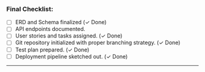 

### **Final Checklist:**
- [ ] ERD and Schema finalized (✓ Done)
- [ ] API endpoints documented.
- [ ] User stories and tasks assigned. (✓ Done)
- [ ] Git repository initialized with proper branching strategy. (✓ Done)
- [ ] Test plan prepared. (✓ Done)
- [ ] Deployment pipeline sketched out. (✓ Done)

---
